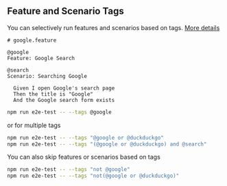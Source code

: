 ## Feature and Scenario Tags

You can selectively run features and scenarios based on tags. [More details ](https://github.com/cucumber/cucumber-js/blob/master/docs/cli.md#tags)

```gherkin
# google.feature

@google
Feature: Google Search

@search
Scenario: Searching Google

  Given I open Google's search page
  Then the title is "Google"
  And the Google search form exists
```

```bash
npm run e2e-test -- --tags @google
```

or for multiple tags

```bash
npm run e2e-test -- --tags "@google or @duckduckgo"
npm run e2e-test -- --tags "(@google or @duckduckgo) and @search"
```

You can also skip features or scenarios based on tags

```bash
npm run e2e-test -- --tags "not @google"
npm run e2e-test -- --tags "not(@google or @duckduckgo)"
```
